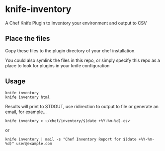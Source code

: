 knife-inventory
===============

A Chef Knife Plugin to Inventory your environment and output to CSV


## Place the files

Copy these files to the plugin directory of your chef installation.

You could also symlink the files in this repo, or simply specify this repo as a place to look for plugins in your knife configuration

## Usage

```
knife inventory
knife inventory html
```

Results will print to STDOUT, use ridirection to output to file or generate an email, for example...

`knife inventory > ~/chef/inventory/$(date +%Y-%m-%d).csv`

or

`knife inventory | mail -s "Chef Inventory Report for $(date +%Y-%m-%d)" user@example.com`

